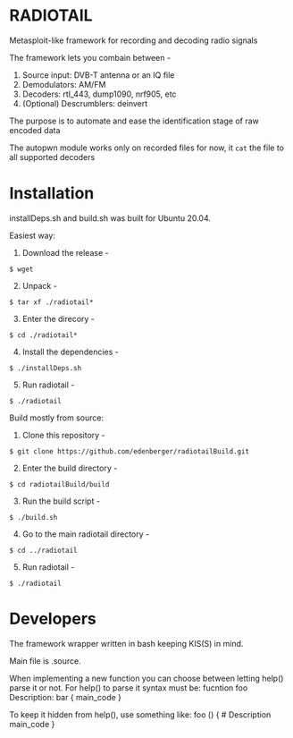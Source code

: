 # RADIOTAIL

Metasploit-like framework for recording and decoding radio signals

The framework lets you combain between -
1. Source input: DVB-T antenna or an IQ file
2. Demodulators: AM/FM
3. Decoders: rtl_443, dump1090, nrf905, etc
4. (Optional) Descrumblers: deinvert

The purpose is to automate and ease the identification stage of raw encoded data

The autopwn module works only on recorded files for now, it `cat` the file to all supported decoders

# Installation

installDeps.sh and build.sh was built for Ubuntu 20.04.

Easiest way:
1. Download the release -
```console
$ wget 
```
2. Unpack -
```console
$ tar xf ./radiotail*
```
3. Enter the direcory -
```console
$ cd ./radiotail*
```
4. Install the dependencies -
```console
$ ./installDeps.sh
```
5. Run radiotail -
```console
$ ./radiotail
```

Build mostly from source:

1. Clone this repository -
```console
$ git clone https://github.com/edenberger/radiotailBuild.git
```
2. Enter the build directory -
```console
$ cd radiotailBuild/build
```
3. Run the build script -
```console
$ ./build.sh
```
4. Go to the main radiotail directory -
```console
$ cd ../radiotail
```
5. Run radiotail -
```console
$ ./radiotail
```

# Developers

The framework wrapper written in bash keeping KIS(S) in mind.

Main file is .source.

When implementing a new function you can choose between letting help() parse it or not.
For help() to parse it syntax must be:
fucntion foo
Description: bar
{
  main_code
}

To keep it hidden from help(), use something like:
foo () { # Description
  main_code
}
